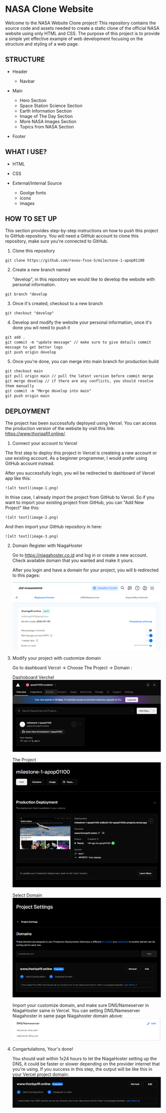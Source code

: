 # NASA Clone Website
Welcome to the NASA Website Clone project! This repository contains the source code and assets needed to create a static clone of the official NASA website using only HTML and CSS. The purpose of this project is to provide a simple yet effective example of web development focusing on the structure and styling of a web page.

## STRUCTURE
* Header
    - Navbar

* Main
    - Hero Section
    - Space Station Science Section
    - Earth Information Section
    - Image of The Day Section
    - More NASA Images Section
    - Topics from NASA Section

* Footer

## WHAT I USE?

* HTML

* CSS

* External/Internal Source
    - Goolge fonts
    - icons
    - images

## HOW TO SET UP
This section provides step-by-step instructions on how to push this project to GitHub repository. You will need a GitHub account to clone this repository, make sure you're connected to GitHub.

1. Clone this repository
```
git clone https://github.com/revou-fsse-5/milestone-1-apop01100
```

2. Create a new branch named

    "develop", in this repository we would like to develop the website with personal information.
```
git branch "develop
```

3. Once it's created, checkout to a new branch
```
git checkout "develop"
```

4. Develop and modify the website your personal information, once it's done you wil need to push it
```
git add .
git commit -m "update message" // make sure to give details commit message to get better logs
git push origin develop 
```

5. Once you're done, you can merge into main branch for production build
```
git checkout main
git pull origin main // pull the latest version before commit merge
git merge develop // if there are any conflicts, you should resolve them manually
git commit -m "Merge develop into main"
git push origin main
```
## DEPLOYMENT
The project has been successfully deployed using Vercel. You can access the production version of the website by visit this link: https://www.thoriqafif.online/.

1. Connect your account to Vercel

The first step to deploy this project in Vercel is createing a new account or use existing account. As a beginner programmer, I would prefer using GitHub account instead. 

After you successfully login, you wil be redirected to dashboard of Vercel app like this:

    ![alt text](image-1.png)

In thise case, I already import the project from GitHub to Vercel. So if you want to import your existing project from GitHub, you can "Add New Project" like this:

    ![alt text](image-2.png)

And then import your GitHub repository in here:

    ![alt text](image-3.png)

2. Domain Register with NiagaHoster
    
    Go to https://niagahoster.co.id and log in or create a new account. Check available domain that you wanted and make it yours.

    After you login and have a domain for your project, you will b redirected to this pages:

    ![alt text](image-4.png)

3. Modify your project with customize domain
    
    Go to dashboard Vercel -> Choose The Project -> Domain :

    Dashoboard Verchel
    ![alt text](image-5.png)

    The Project
    ![alt text](image-6.png)

    Select Domain
    ![alt text](image-7.png)

    Import your customize domain, and make sure DNS/Nameserver in NiagaHoster same in Vercel. You can setting DNS/Nameserver Niagahoster in same page Niagahoster domain above:
    ![alt text](image-8.png)

4. Congartulaitons, Your's done!

    You should wait within 1x24 hours to let the NiagaHoster setting up the DNS, it could be faster or slower depending on the provider internet that you're using. If you success in this step, the output will be  like this in your Vercel project domain:
    ![alt text](image-9.png)



